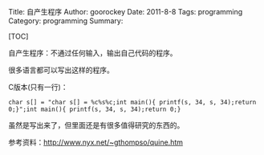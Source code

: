 Title: 自产生程序
Author: goorockey
Date: 2011-8-8
Tags: programming
Category: programming
Summary: 


[TOC]

自产生程序：不通过任何输入，输出自己代码的程序。

很多语言都可以写出这样的程序。

C版本(只有一行)：   

    char s[] = "char s[] = %c%s%c;int main(){ printf(s, 34, s, 34);return 0;}";int main(){ printf(s, 34, s, 34);return 0;}

虽然是写出来了，但里面还是有很多值得研究的东西的。 

参考资料：<http://www.nyx.net/~gthompso/quine.htm>